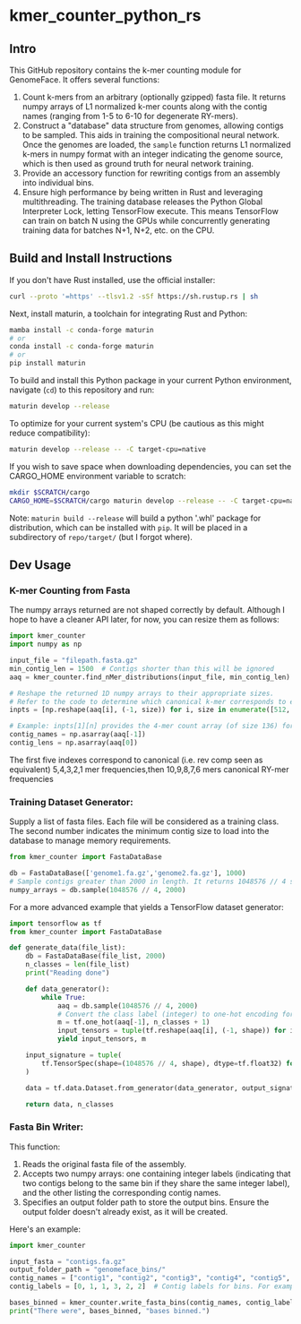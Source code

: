 # kmer_counter_python_rs

## Intro
This GitHub repository contains the k-mer counting module for GenomeFace. It offers several functions:

1. Count k-mers from an arbitrary (optionally gzipped) fasta file. It returns numpy arrays of L1 normalized k-mer counts along with the contig names (ranging from 1-5 to 6-10 for degenerate RY-mers).
2. Construct a "database" data structure from genomes, allowing contigs to be sampled. This aids in training the compositional neural network. Once the genomes are loaded, the `sample` function returns L1 normalized k-mers in numpy format with an integer indicating the genome source, which is then used as ground truth for neural network training.
3. Provide an accessory function for rewriting contigs from an assembly into individual bins.
4. Ensure high performance by being written in Rust and leveraging multithreading. The training database releases the Python Global Interpreter Lock, letting TensorFlow execute. This means TensorFlow can train on batch N using the GPUs while concurrently generating training data for batches N+1, N+2, etc. on the CPU.

## Build and Install Instructions
If you don't have Rust installed, use the official installer:
```bash
curl --proto '=https' --tlsv1.2 -sSf https://sh.rustup.rs | sh
```

Next, install maturin, a toolchain for integrating Rust and Python:

```bash
mamba install -c conda-forge maturin
# or 
conda install -c conda-forge maturin
# or
pip install maturin
```

To build and install this Python package in your current Python environment, navigate (`cd`) to this repository and run:

```bash
maturin develop --release
```

To optimize for your current system's CPU (be cautious as this might reduce compatibility):

```bash
maturin develop --release -- -C target-cpu=native
```

If you wish to save space when downloading dependencies, you can set the CARGO_HOME environment variable to scratch:

```bash
mkdir $SCRATCH/cargo
CARGO_HOME=$SCRATCH/cargo maturin develop --release -- -C target-cpu=native
```

Note: `maturin build --release` will build a python '.whl' package for distribution, which can be installed with `pip`. It will be placed in a subdirectory of `repo/target/` (but I forgot where).

## Dev Usage
### K-mer Counting from Fasta
The numpy arrays returned are not shaped correctly by default. Although I hope to have a cleaner API later, for now, you can resize them as follows:

```python
import kmer_counter
import numpy as np

input_file = "filepath.fasta.gz"
min_contig_len = 1500  # Contigs shorter than this will be ignored
aaq = kmer_counter.find_nMer_distributions(input_file, min_contig_len)

# Reshape the returned 1D numpy arrays to their appropriate sizes.
# Refer to the code to determine which canonical k-mer corresponds to each index.
inpts = [np.reshape(aaq[i], (-1, size)) for i, size in enumerate([512, 136, 32, 10, 2, 528, 256, 136, 64, 36], start=1)]

# Example: inpts[1][n] provides the 4-mer count array (of size 136) for the nth contig in the fasta.
contig_names = np.asarray(aaq[-1])
contig_lens = np.asarray(aaq[0])
```
The first five indexes correspond to canonical (i.e. rev comp seen as equivalent) 5,4,3,2,1 mer frequencies,then 10,9,8,7,6 mers canonical RY-mer frequencies

### Training Dataset Generator:
Supply a list of fasta files. Each file will be considered as a training class. The second number indicates the minimum contig size to load into the database to manage memory requirements.

```python
from kmer_counter import FastaDataBase

db = FastaDataBase(['genome1.fa.gz','genome2.fa.gz'], 1000)
# Sample contigs greater than 2000 in length. It returns 1048576 // 4 samples.
numpy_arrays = db.sample(1048576 // 4, 2000)
```

For a more advanced example that yields a TensorFlow dataset generator:

```python
import tensorflow as tf
from kmer_counter import FastaDataBase

def generate_data(file_list):
    db = FastaDataBase(file_list, 2000)
    n_classes = len(file_list)
    print("Reading done")

    def data_generator():
        while True:
            aaq = db.sample(1048576 // 4, 2000)
            # Convert the class label (integer) to one-hot encoding for categorical cross-entropy
            m = tf.one_hot(aaq[-1], n_classes + 1)
            input_tensors = tuple(tf.reshape(aaq[i], (-1, shape)) for i, shape in enumerate([512, 136, 32, 10, 2, 528, 256, 136, 64, 36]))
            yield input_tensors, m

    input_signature = tuple(
        tf.TensorSpec(shape=(1048576 // 4, shape), dtype=tf.float32) for shape in [512, 136, 32, 10, 2, 528, 256, 136, 64, 36]
    )

    data = tf.data.Dataset.from_generator(data_generator, output_signature=(input_signature, tf.TensorSpec(shape=(1048576 // 4, n_classes + 1), dtype=tf.float32))).prefetch(tf.data.AUTOTUNE).unbatch().batch(batch_size, num_parallel_calls=tf.data.AUTOTUNE)

    return data, n_classes
```

### Fasta Bin Writer:

This function:

1. Reads the original fasta file of the assembly.
2. Accepts two numpy arrays: one containing integer labels (indicating that two contigs belong to the same bin if they share the same integer label), and the other listing the corresponding contig names.
3. Specifies an output folder path to store the output bins. Ensure the output folder doesn't already exist, as it will be created.

Here's an example:

```python
import kmer_counter

input_fasta = "contigs.fa.gz"
output_folder_path = "genomeface_bins/"
contig_names = ["contig1", "contig2", "contig3", "contig4", "contig5", "contig6"]
contig_labels = [0, 1, 1, 3, 2, 2]  # Contig labels for bins. For example, contig1 belongs to bin 0, contig2 to bin 1, and so on.

bases_binned = kmer_counter.write_fasta_bins(contig_names, contig_labels, input_fasta, output_folder_path)
print("There were", bases_binned, "bases binned.")
```
